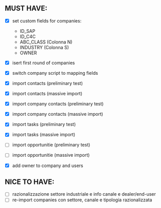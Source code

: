 ## MUST HAVE:
- [x] set custom fields for companies:
    - ID_SAP
    - ID_C4C
    - ABC_CLASS (Colonna N)
    - INDUSTRY (Colonna S)
    - OWNER
- [x] isert first round of companies
- [x] switch company script to mapping fields
- [x] import contacts (preliminary test)
- [x] import contacts (massive import)
- [x] import company contacts (preliminary test)
- [x] import company contacts (massive import)
- [x] import tasks (preliminary test)
- [x] import tasks (massive import)
- [ ] import opportunitie (preliminary test)
- [ ] import opportunitie (massive import)
- [x] add owner to company and users


## NICE TO HAVE:
- [ ] razionalizzazione settore industriale e info canale e dealer/end-user
- [ ] re-import companies con settore, canale e tipologia razionalizzata